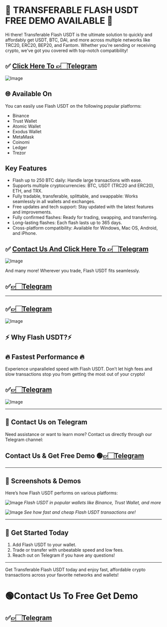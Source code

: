 # 🚀 TRANSFERABLE  FLASH USDT FREE DEMO AVAILABLE 🚀

Hi there! Transferable Flash USDT is the ultimate solution to quickly and affordably get USDT, BTC, DAI, and more across multiple networks like TRC20, ERC20, BEP20, and Fantom. Whether you're sending or receiving crypto, we've got you covered with top-notch compatibility!
## ✅ [Click Here To 👉🏻Telegram](https://t.me/flashanthony)

![Image](https://i.ibb.co.com/6RTkQMT/Screenshot-2024-10-20-12-33-54-431-com-wallet-crypto-trustapp.jpg)

## 🌐 Available On
You can easily use Flash USDT on the following popular platforms:
- Binance
- Trust Wallet
- Atomic Wallet
- Exodus Wallet
- MetaMask
- Coinomi
- Ledger
- Trezor

## Key Features

- Flash up to 250 BTC daily: Handle large transactions with ease.
- Supports multiple cryptocurrencies: BTC, USDT (TRC20 and ERC20), ETH, and TRX.
- Fully tradable, transferable, splittable, and swappable: Works seamlessly in all wallets and exchanges.
- Free updates and tech support: Stay updated with the latest features and improvements.
- Fully confirmed flashes: Ready for trading, swapping, and transferring.
- Long-lasting flashes: Each flash lasts up to 365 days.
- Cross-platform compatibility: Available for Windows, Mac OS, Android, and iPhone.

## ✅ [ Contact Us And Click Here To 👉🏻Telegram](https://t.me/flashanthony)
![Image](https://i.ibb.co.com/8PNJ6jQ/Screenshot-2024-10-20-12-35-19-677-com-wallet-crypto-trustapp.jpg)

And many more! Wherever you trade, Flash USDT fits seamlessly.
##  ✅[👉🏻Telegram](https://t.me/flashanthony)

---
##  ✅[👉🏻Telegram](https://t.me/flashanthony)
![Image](https://i.ibb.co.com/1fJvZC0/Screenshot-2024-10-20-12-35-11-115-com-wallet-crypto-trustapp.jpg)

## ⚡ Why Flash USDT?⚡
## 🔥 Fastest Performance 🔥 
Experience unparalleled speed with Flash USDT. Don’t let high fees and slow transactions stop you from getting the most out of your crypto!
## ✅[👉🏻Telegram](https://t.me/flashanthony)
![Image](https://i.ibb.co.com/KrtJyRX/Screenshot-2024-10-20-12-34-34-327-com-wallet-crypto-trustapp.jpg)

---

## 💬 Contact Us on Telegram
Need assistance or want to learn more? Contact us directly through our Telegram channel:  
## Contact Us & Get Free Demo 🟢[👉🏻Telegram](https://t.me/flashanthony)

---

## 📸 Screenshots & Demos
Here’s how Flash USDT performs on various platforms:

![Image](https://i.ibb.co.com/zFJMKdm/Screenshot-2024-10-20-12-34-02-919-com-wallet-crypto-trustapp.jpg)
*Flash USDT in popular wallets like Binance, Trust Wallet, and more*

![Image](https://i.ibb.co.com/R4GNnhj/Screenshot-2024-10-20-12-34-13-931-com-wallet-crypto-trustapp.jpg)
*See how fast and cheap Flash USDT transactions are!*

---

## 🏁 Get Started Today

1. Add Flash USDT to your wallet.
2. Trade or transfer with unbeatable speed and low fees.
3. Reach out on Telegram if you have any questions!

---

Get Transferable Flash USDT today and enjoy fast, affordable crypto transactions across your favorite networks and wallets!

# 🟢Contact Us To Free Get Demo
##  ✅[👉🏻Telegram](https://t.me/flashanthony)
